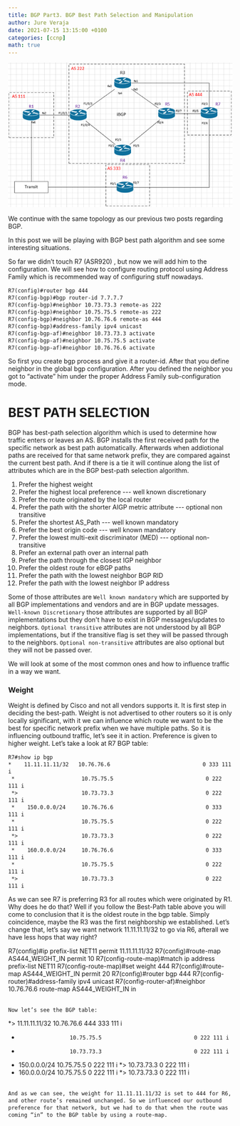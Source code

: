 ```yaml
---
title: BGP Part3. BGP Best Path Selection and Manipulation
author: Jure Veraja
date: 2021-07-15 13:15:00 +0100
categories: [ccnp]
math: true
---
```


![bgp_topology](/assets/img/sample/bgp_topology.png)

We continue with the same topology as our previous two posts regarding BGP.

In this post we will be playing with BGP best path algorithm and see some interesting situations.

So far we didn’t touch R7 (ASR920) , but now we will add him to the configuration. We will see how to configure routing protocol using Address Family which is recommended way of configuring stuff nowadays.

```
R7(config)#router bgp 444
R7(config-bgp)#bgp router-id 7.7.7.7
R7(config-bgp)#neighbor 10.73.73.3 remote-as 222
R7(config-bgp)#neighbor 10.75.75.5 remote-as 222
R7(config-bgp)#neighbor 10.76.76.6 remote-as 444
R7(config-bgp)#address-family ipv4 unicast
R7(config-bgp-af)#neighbor 10.73.73.3 activate
R7(config-bgp-af)#neighbor 10.75.75.5 activate
R7(config-bgp-af)#neighbor 10.76.76.6 activate
```

So first you create bgp process and give it a router-id. After that you define neighbor in the global bgp configuration. After you defined the neighbor you got to “activate” him under the proper Address Family sub-configuration mode.

# BEST PATH SELECTION

BGP has best-path selection algorithm which is used to determine how traffic enters or leaves an AS.
BGP installs the first received path for the specific network as best path automatically. Afterwards when addiotional paths are received for that same network prefix, they are compared against the current best path. And if there is a tie it will continue along the list of attributes which are in the BGP best-path selection algorithm.

1. Prefer the highest weight
2. Prefer the highest local preference    --- well known discretionary
3. Prefer the route originated by the local router
4. Prefer the path with the shorter AIGP metric attribute       --- optional non transitive
5. Prefer the shortest AS_Path    --- well known mandatory
6. Prefer the best origin code        --- well known mandatory
7. Prefer the lowest multi-exit discriminator (MED)     --- optional non-transitive
8. Prefer an external path over an internal path
9. Prefer the path through the closest IGP neighbor
10. Prefer the oldest route for eBGP paths
11. Prefer the path with the lowest neighbor BGP RID 
12. Prefer the path with the lowest neighbor IP address

Some of those attributes are `Well known mandatory` which are supported by all BGP implementations and vendors and are in BGP update messages. `Well-known Discretionary` those attributes are supported by all BGP implementations but they don't have to exist in BGP messages/updates to neighbors. 
`Optional transitive` attributes are not understood by all BGP implementations, but if the transitive flag is set they will be passed through to the neighbors. `Optional non-transitive` attributes are also optional but they will not be passed over.

We will look at some of the most common ones and how to influence traffic in a way we want.

### Weight

Weight is defined by Cisco and not all vendors supports it. It is first step in deciding the best-path. Weight is not advertised to other routers so it is only locally significant, with it we can influence which route we want to be the best for specific network prefix when we have multiple paths. So it is influencing outbound traffic, let’s see it in action. Preference is given to higher weight.
Let’s take a look at R7 BGP table:

```
R7#show ip bgp
*    11.11.11.11/32   10.76.76.6                             0 333 111 i
 *                     10.75.75.5                             0 222 111 i
 *>                    10.73.73.3                             0 222 111 i
 *    150.0.0.0/24     10.76.76.6                             0 333 111 i
 *                     10.75.75.5                             0 222 111 i
 *>                    10.73.73.3                             0 222 111 i
 *    160.0.0.0/24     10.76.76.6                             0 333 111 i
 *                     10.75.75.5                             0 222 111 i
 *>                    10.73.73.3                             0 222 111 i
```

As we can see R7 is preferring R3 for all routes which were originated by R1. Why does he do that? Well if you follow the Best-Path table above you will come to conclusion that it is the oldest route in the bgp table. Simply coincidence, maybe the R3 was the first neighborship we established.
Let’s change that, let’s say we want network 11.11.11.11/32 to go via R6, afterall we have less hops that way right? 

R7(config)#ip prefix-list NET11 permit 11.11.11.11/32
R7(config)#route-map AS444_WEIGHT_IN permit 10
R7(config-route-map)#match ip address prefix-list NET11
R7(config-route-map)#set weight 444
R7(config)#route-map AS444_WEIGHT_IN permit 20
R7(config)#router bgp 444
R7(config-router)#address-family ipv4 unicast
R7(config-router-af)#neighbor 10.76.76.6 route-map AS444_WEIGHT_IN in
```

Now let’s see the BGP table:

```
*>   11.11.11.11/32   10.76.76.6                           444 333 111 i
 *                     10.75.75.5                             0 222 111 i
 *                     10.73.73.3                             0 222 111 i
 *    150.0.0.0/24     10.75.75.5                             0 222 111 i
 *>                    10.73.73.3                             0 222 111 i
 *    160.0.0.0/24     10.75.75.5                             0 222 111 i
 *>                    10.73.73.3                             0 222 111 i
```

And as we can see, the weight for 11.11.11.11/32 is set to 444 for R6, and other route’s remained unchanged. So we influenced our outbound preference for that network, but we had to do that when the route was coming “in” to the BGP table by using a route-map.

